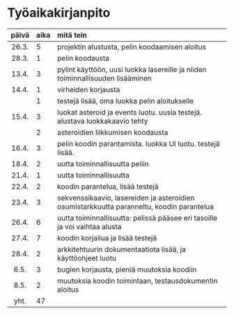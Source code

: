 # Työaikakirjanpito

| päivä | aika | mitä tein  |
| :----:|:-----| :-----|
| 26.3. |  5   | projektin alustusta, pelin koodaamisen aloitus |
| 28.3. |  1   | pelin koodausta |
| 13.4. |  3   | pylint käyttöön, uusi luokka lasereille ja niiden toiminnallisuuden lisääminen |
| 14.4. |  1   | virheiden korjausta |
|       |  1   | testejä lisää, oma luokka pelin aloitukselle |
| 15.4. |  3   | luokat asteroid ja events luotu. uusia testejä. alustava luokkakaavio tehty  |
|       |  2   | asteroidien liikkumisen koodausta |
| 16.4. |  3   | pelin koodin parantamista. luokka UI luotu. testejä lisää. |
| 18.4. |  2   | uutta toiminnallisuutta peliin |
| 21.4. |  1   | uutta toiminnallisuutta |
| 22.4. |  2   | koodin parantelua, lisää testejä |
| 23.4. |  3   | sekvenssikaavio, lasereiden ja asteroidien osumistarkkuutta paranneltu, koodin parantelua |
| 26.4. |  6   | uutta toiminnallisuutta: pelissä pääsee eri tasoille ja voi vaihtaa alusta |
| 27.4. |  7   | koodin korjailua ja lisää testejä |
| 28.4. |  2   | arkkitehtuurin dokumentaatiota lisää, ja käyttöohjeet luotu |
| 6.5.  |  3   | bugien korjausta, pieniä muutoksia koodiin |
| 8.5.  |  2   | muutoksia koodin toimintaan, testausdokumentin aloitus |
|  yht. |  47  |  |

